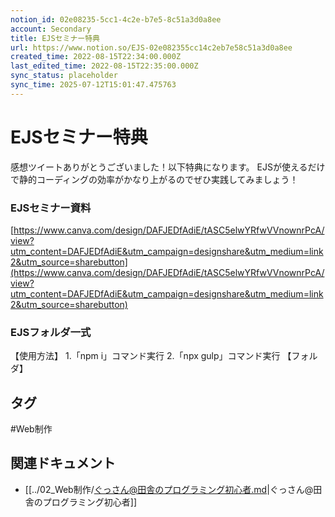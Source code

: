 ```yaml
---
notion_id: 02e08235-5cc1-4c2e-b7e5-8c51a3d0a8ee
account: Secondary
title: EJSセミナー特典
url: https://www.notion.so/EJS-02e082355cc14c2eb7e58c51a3d0a8ee
created_time: 2022-08-15T22:34:00.000Z
last_edited_time: 2022-08-15T22:35:00.000Z
sync_status: placeholder
sync_time: 2025-07-12T15:01:47.475763
---
```

# EJSセミナー特典

感想ツイートありがとうございました！以下特典になります。
EJSが使えるだけで静的コーディングの効率がかなり上がるのでぜひ実践してみましょう！
### EJSセミナー資料
[https://www.canva.com/design/DAFJEDfAdiE/tASC5elwYRfwVVnownrPcA/view?utm_content=DAFJEDfAdiE&utm_campaign=designshare&utm_medium=link2&utm_source=sharebutton](https://www.canva.com/design/DAFJEDfAdiE/tASC5elwYRfwVVnownrPcA/view?utm_content=DAFJEDfAdiE&utm_campaign=designshare&utm_medium=link2&utm_source=sharebutton)
### EJSフォルダ一式
【使用方法】
1.「npm i」コマンド実行
2.「npx gulp」コマンド実行
【フォルダ】

## タグ

#Web制作 

## 関連ドキュメント

- [[../02_Web制作/ぐっさん@田舎のプログラミング初心者.md|ぐっさん@田舎のプログラミング初心者]]
